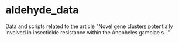 # aldehyde_data
Data and scripts related to the article "Novel gene clusters potentially involved in insecticide resistance within the Anopheles gambiae s.l." 

